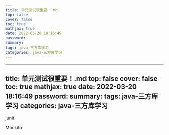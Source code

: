 ```yaml
---
title: 单元测试很重要！.md
top: false
cover: false
toc: true
mathjax: true
date: 2022-03-20 18:16:49
password:
summary:
tags: java-三方库学习
categories: java-三方库学习
---
```

---
title: 单元测试很重要！.md
top: false
cover: false
toc: true
mathjax: true
date: 2022-03-20 18:16:49
password:
summary:
tags: java-三方库学习
categories: java-三方库学习
---
junit

Mockito
